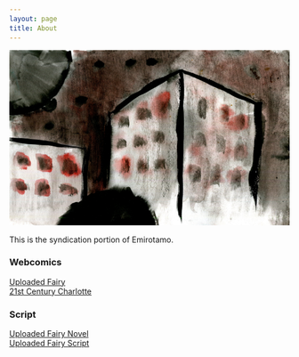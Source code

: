 ```yaml
---
layout: page
title: About
---
```

![image](https://raw.githubusercontent.com/LWFlouisa/EmirotamoSynd/main/images/threehundredbuilding.png)

This is the syndication portion of Emirotamo.

### Webcomics
[Uploaded Fairy](http://uploadedfairy.thecomicseries.com/comics/)<br />
[21st Century Charlotte](https://21stcenturycharlotte.thecomicseries.com/comics/first/)

### Script
[Uploaded Fairy Novel](http://uploadedfairy.thecomicseries.com/audiodrama/)<br />
[Uploaded Fairy Script](http://uploadedfairy.thecomicseries.com/Script/)
